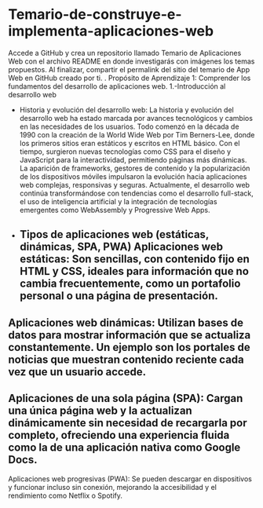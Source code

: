 # Temario-de-construye-e-implementa-aplicaciones-web
Accede a GitHub y crea un repositorio llamado Temario de Aplicaciones Web con el archivo README en donde investigarás con imágenes los temas propuestos. Al finalizar, compartir el permalink del sitio del temario de App Web en GitHub creado por ti.
.
Propósito de Aprendizaje 1: Comprender los fundamentos del desarrollo de aplicaciones web.
1.-Introducción al desarrollo web
* Historia y evolución del desarrollo web:
La historia y evolución del desarrollo web ha estado marcada por avances tecnológicos y cambios en las necesidades de los usuarios. Todo comenzó en la década de 1990 con la creación de la World Wide Web por Tim Berners-Lee, donde los primeros sitios eran estáticos y escritos en HTML básico. Con el tiempo, surgieron nuevas tecnologías como CSS para el diseño y JavaScript para la interactividad, permitiendo páginas más dinámicas. La aparición de frameworks, gestores de contenido y la popularización de los dispositivos móviles impulsaron la evolución hacia aplicaciones web complejas, responsivas y seguras. Actualmente, el desarrollo web continúa transformándose con tendencias como el desarrollo full-stack, el uso de inteligencia artificial y la integración de tecnologías emergentes como WebAssembly y Progressive Web Apps.
* Tipos de aplicaciones web (estáticas, dinámicas, SPA, PWA)
Aplicaciones web estáticas:
Son sencillas, con contenido fijo en HTML y CSS, ideales para información que no cambia frecuentemente, como un portafolio personal o una página de presentación.
  -
Aplicaciones web dinámicas:
Utilizan bases de datos para mostrar información que se actualiza constantemente. Un ejemplo son los portales de noticias que muestran contenido reciente cada vez que un usuario accede.
  -
Aplicaciones de una sola página (SPA):
Cargan una única página web y la actualizan dinámicamente sin necesidad de recargarla por completo, ofreciendo una experiencia fluida como la de una aplicación nativa como Google Docs.
  -
Aplicaciones web progresivas (PWA):
Se pueden descargar en dispositivos y funcionar incluso sin conexión, mejorando la accesibilidad y el rendimiento como Netflix o Spotify. 

